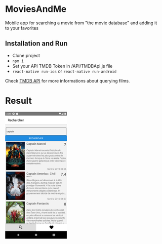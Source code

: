 # MoviesAndMe
Mobile app for searching a movie from "the movie database" and adding it to your favorites

## Installation and Run

* Clone project
* `npm i`
* Set your API TMDB Token in /API/TMDBApi.js file
* `react-native run-ios` or `react-native run-android`

Check [TMDB API](https://www.themoviedb.org/documentation/api) for more informations about querying films.

# Result

 <img src="Images/screen.png" alt="drawing" width="200"/>
